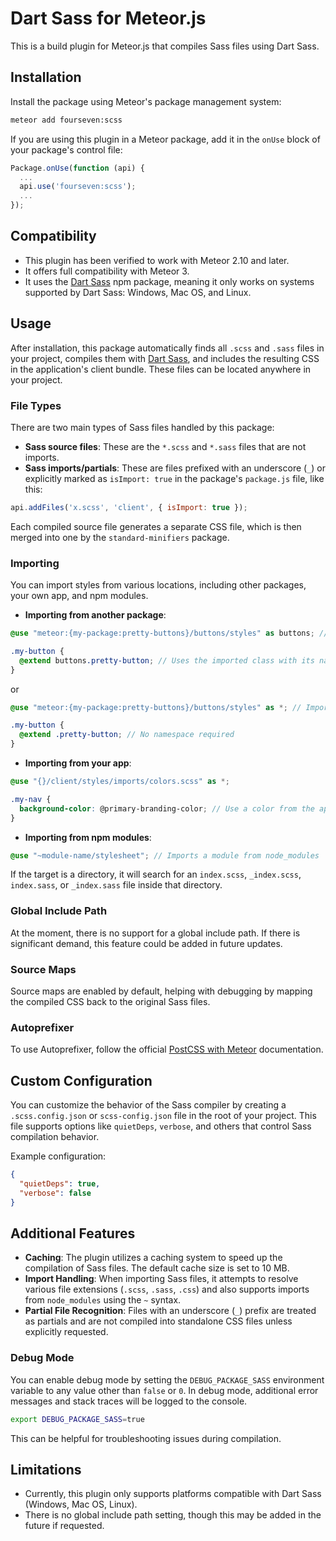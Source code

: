 # Dart Sass for Meteor.js

This is a build plugin for Meteor.js that compiles Sass files using Dart Sass.

## Installation

Install the package using Meteor's package management system:

```bash
meteor add fourseven:scss
```

If you are using this plugin in a Meteor package, add it in the `onUse` block of your package's control file:

```javascript
Package.onUse(function (api) {
  ...
  api.use('fourseven:scss');
  ...
});
```

## Compatibility

- This plugin has been verified to work with Meteor 2.10 and later.
- It offers full compatibility with Meteor 3.
- It uses the [Dart Sass](https://www.npmjs.com/package/sass) npm package, meaning it only works on systems supported by Dart Sass: Windows, Mac OS, and Linux.

## Usage

After installation, this package automatically finds all `.scss` and `.sass` files in your project, compiles them with [Dart Sass](https://www.npmjs.com/package/sass), and includes the resulting CSS in the application's client bundle. These files can be located anywhere in your project.

### File Types

There are two main types of Sass files handled by this package:

- **Sass source files**: These are the `*.scss` and `*.sass` files that are not imports.
- **Sass imports/partials**: These are files prefixed with an underscore (`_`) or explicitly marked as `isImport: true` in the package's `package.js` file, like this:

```javascript
api.addFiles('x.scss', 'client', { isImport: true });
```

Each compiled source file generates a separate CSS file, which is then merged into one by the `standard-minifiers` package.

### Importing

You can import styles from various locations, including other packages, your own app, and npm modules.

- **Importing from another package**:

```scss
@use "meteor:{my-package:pretty-buttons}/buttons/styles" as buttons; // Assigns a namespace "buttons"

.my-button {
  @extend buttons.pretty-button; // Uses the imported class with its namespace
}
```

or

```scss
@use "meteor:{my-package:pretty-buttons}/buttons/styles" as *; // Imports everything into the global scope

.my-button {
  @extend .pretty-button; // No namespace required
}
```

- **Importing from your app**:

```scss
@use "{}/client/styles/imports/colors.scss" as *;

.my-nav {
  background-color: @primary-branding-color; // Use a color from the app's style palette
}
```

- **Importing from npm modules**:

```scss
@use "~module-name/stylesheet"; // Imports a module from node_modules
```

If the target is a directory, it will search for an `index.scss`, `_index.scss`, `index.sass`, or `_index.sass` file inside that directory.

### Global Include Path

At the moment, there is no support for a global include path. If there is significant demand, this feature could be added in future updates.

### Source Maps

Source maps are enabled by default, helping with debugging by mapping the compiled CSS back to the original Sass files.

### Autoprefixer

To use Autoprefixer, follow the official [PostCSS with Meteor](https://docs.meteor.com/packages/standard-minifier-css.html#standard-minifier-css) documentation.

## Custom Configuration

You can customize the behavior of the Sass compiler by creating a `.scss.config.json` or `scss-config.json` file in the root of your project. This file supports options like `quietDeps`, `verbose`, and others that control Sass compilation behavior.

Example configuration:

```json
{
  "quietDeps": true,
  "verbose": false
}
```

## Additional Features

- **Caching**: The plugin utilizes a caching system to speed up the compilation of Sass files. The default cache size is set to 10 MB.
- **Import Handling**: When importing Sass files, it attempts to resolve various file extensions (`.scss`, `.sass`, `.css`) and also supports imports from `node_modules` using the `~` syntax.
- **Partial File Recognition**: Files with an underscore (`_`) prefix are treated as partials and are not compiled into standalone CSS files unless explicitly requested.

### Debug Mode

You can enable debug mode by setting the `DEBUG_PACKAGE_SASS` environment variable to any value other than `false` or `0`. In debug mode, additional error messages and stack traces will be logged to the console.

```bash
export DEBUG_PACKAGE_SASS=true
```

This can be helpful for troubleshooting issues during compilation.

## Limitations

- Currently, this plugin only supports platforms compatible with Dart Sass (Windows, Mac OS, Linux).
- There is no global include path setting, though this may be added in the future if requested.
